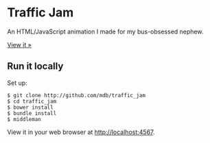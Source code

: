 # Traffic Jam

An HTML/JavaScript animation I made for my bus-obsessed nephew.

[View it &raquo;](http://)

## Run it locally

Set up:

```
$ git clone http://github.com/mdb/traffic_jam
$ cd traffic_jam
$ bower install
$ bundle install
$ middleman
```

View it in your web browser at [http://localhost:4567](http://localhost:4567).
